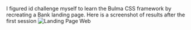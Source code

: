 I figured id challenge myself to learn the Bulma CSS framework by recreating a Bank landing page. Here is a screenshot of results after the first session ![Landing Page Web](https://github.com/Dumezweni-M/Bank-Website-Clone-FNB-/assets/105924691/dd56fdeb-af7e-42e4-bc60-f0252522f63a)

